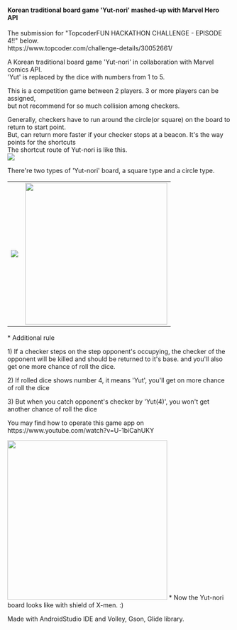 <h4>Korean traditional board game 'Yut-nori' mashed-up with Marvel Hero API</h4>

<p>The submission for "TopcoderFUN HACKATHON CHALLENGE - EPISODE 4!!" below.<br>
https://www.topcoder.com/challenge-details/30052661/</p>

<p>A Korean traditional board game 'Yut-nori' in collaboration with Marvel comics API.<br>
'Yut' is replaced by the dice with numbers from 1 to 5.</p>

<p>This is a competition game between 2 players. 3 or more players can be assigned,<br> but not recommend for so much collision among checkers.</p>
<p>Generally, checkers have to run around the circle(or square) on the board to return to start point.<br>
But, can return more faster if your checker stops at a beacon. It's the way points for the shortcuts<br>
The shortcut route of Yut-nori is like this.<br>
<img src="https://upload.wikimedia.org/wikipedia/commons/c/c6/Yut_board.jpg"></p>

<p>There're two types of 'Yut-nori' board, a square type and a circle type.<br>
<table style="border:0"><tr><td>
<img src="http://suksuk.co.kr/momboard/img/imcho_dora_8.jpg"></td><td>
<img src="http://cfile214.uf.daum.net/image/1911024650691A3D0543AE" width="320"></td></tr></table>
</p>

<p>* Additional rule</p>
<p>1) If a checker steps on the step opponent's occupying, the checker of the opponent will be killed and should be returned to it's base. and you'll also get one more chance of roll the dice.</p>
<p>2) If rolled dice shows number 4, it means 'Yut', you'll get on more chance of roll the dice</p>
<p>3) But when you catch opponent's checker by 'Yut(4)', you won't get another chance of roll the dice</p>

<p>You may find how to operate this game app on <br>
https://www.youtube.com/watch?v=U-1biCahUKY</p>

<img width="360" src="https://i.ebayimg.com/images/g/lYkAAOSwiDFYNhVz/s-l1600.jpg">
* Now the Yut-nori board looks like with shield of X-men. :)

<p>Made with AndroidStudio IDE and Volley, Gson, Glide library.</p>
